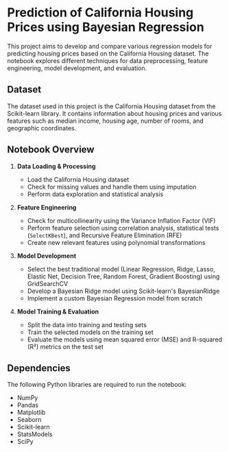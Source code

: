# Prediction of California Housing Prices using Bayesian Regression

This project aims to develop and compare various regression models for predicting housing prices based on the California Housing dataset. The notebook explores different techniques for data preprocessing, feature engineering, model development, and evaluation.

## Dataset

The dataset used in this project is the California Housing dataset from the Scikit-learn library. It contains information about housing prices and various features such as median income, housing age, number of rooms, and geographic coordinates.

## Notebook Overview

1. **Data Loading & Processing**
   - Load the California Housing dataset
   - Check for missing values and handle them using imputation
   - Perform data exploration and statistical analysis

2. **Feature Engineering**
   - Check for multicollinearity using the Variance Inflation Factor (VIF)
   - Perform feature selection using correlation analysis, statistical tests (`SelectKBest`), and Recursive Feature Elimination (RFE)
   - Create new relevant features using polynomial transformations

3. **Model Development**
   - Select the best traditional model (Linear Regression, Ridge, Lasso, Elastic Net, Decision Tree, Random Forest, Gradient Boosting) using GridSearchCV
   - Develop a Bayesian Ridge model using Scikit-learn's BayesianRidge
   - Implement a custom Bayesian Regression model from scratch

4. **Model Training & Evaluation**
   - Split the data into training and testing sets
   - Train the selected models on the training set
   - Evaluate the models using mean squared error (MSE) and R-squared (R²) metrics on the test set

## Dependencies

The following Python libraries are required to run the notebook:

- NumPy
- Pandas
- Matplotlib
- Seaborn
- Scikit-learn
- StatsModels
- SciPy

